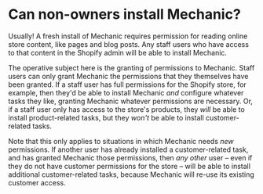 # Can non-owners install Mechanic?

Usually! A fresh install of Mechanic requires permission for reading online store content, like pages and blog posts. Any staff users who have access to that content in the Shopify admin will be able to install Mechanic.

The operative subject here is the granting of permissions to Mechanic. Staff users can only grant Mechanic the permissions that they themselves have been granted. If a staff user has full permissions for the Shopify store, for example, then they'd be able to install Mechanic _and_ configure whatever tasks they like, granting Mechanic whatever permissions are necessary. Or, if a staff user only has access to the store's products, they _will_ be able to install product-related tasks, but they _won't_ be able to install customer-related tasks.

Note that this only applies to situations in which Mechanic needs _new_ permissions. If another user has already installed a customer-related task, and has granted Mechanic those permissions, then _any other_ user – even if they do not have customer permissions for the store – will be able to install additional customer-related tasks, because Mechanic will re-use its existing customer access.



